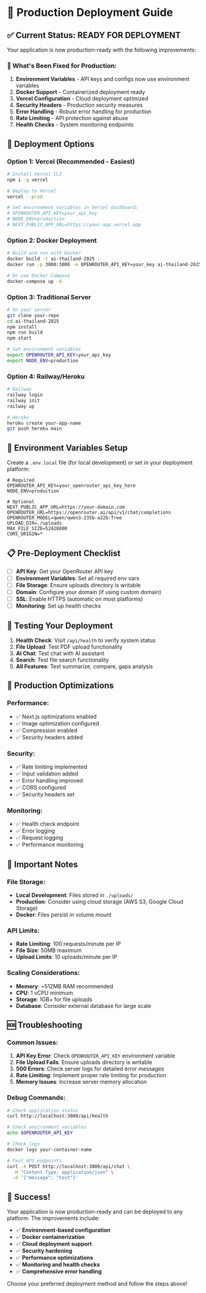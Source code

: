 # 🚀 Production Deployment Guide

## ✅ **Current Status: READY FOR DEPLOYMENT**

Your application is now production-ready with the following improvements:

### **🔧 What's Been Fixed for Production:**

1. **Environment Variables** - API keys and configs now use environment variables
2. **Docker Support** - Containerized deployment ready
3. **Vercel Configuration** - Cloud deployment optimized
4. **Security Headers** - Production security measures
5. **Error Handling** - Robust error handling for production
6. **Rate Limiting** - API protection against abuse
7. **Health Checks** - System monitoring endpoints

## 🎯 **Deployment Options**

### **Option 1: Vercel (Recommended - Easiest)**

```bash
# Install Vercel CLI
npm i -g vercel

# Deploy to Vercel
vercel --prod

# Set environment variables in Vercel dashboard:
# OPENROUTER_API_KEY=your_api_key
# NODE_ENV=production
# NEXT_PUBLIC_APP_URL=https://your-app.vercel.app
```

### **Option 2: Docker Deployment**

```bash
# Build and run with Docker
docker build -t ai-thailand-2025 .
docker run -p 3000:3000 -e OPENROUTER_API_KEY=your_key ai-thailand-2025

# Or use Docker Compose
docker-compose up -d
```

### **Option 3: Traditional Server**

```bash
# On your server
git clone your-repo
cd ai-thailand-2025
npm install
npm run build
npm start

# Set environment variables
export OPENROUTER_API_KEY=your_api_key
export NODE_ENV=production
```

### **Option 4: Railway/Heroku**

```bash
# Railway
railway login
railway init
railway up

# Heroku
heroku create your-app-name
git push heroku main
```

## 🔐 **Environment Variables Setup**

Create a `.env.local` file (for local development) or set in your deployment platform:

```env
# Required
OPENROUTER_API_KEY=your_openrouter_api_key_here
NODE_ENV=production

# Optional
NEXT_PUBLIC_APP_URL=https://your-domain.com
OPENROUTER_URL=https://openrouter.ai/api/v1/chat/completions
OPENROUTER_MODEL=qwen/qwen3-235b-a22b:free
UPLOAD_DIR=./uploads
MAX_FILE_SIZE=52428800
CORS_ORIGIN=*
```

## 📋 **Pre-Deployment Checklist**

- [ ] **API Key**: Get your OpenRouter API key
- [ ] **Environment Variables**: Set all required env vars
- [ ] **File Storage**: Ensure uploads directory is writable
- [ ] **Domain**: Configure your domain (if using custom domain)
- [ ] **SSL**: Enable HTTPS (automatic on most platforms)
- [ ] **Monitoring**: Set up health checks

## 🧪 **Testing Your Deployment**

1. **Health Check**: Visit `/api/health` to verify system status
2. **File Upload**: Test PDF upload functionality
3. **AI Chat**: Test chat with AI assistant
4. **Search**: Test file search functionality
5. **All Features**: Test summarize, compare, gaps analysis

## 🔧 **Production Optimizations**

### **Performance:**
- ✅ Next.js optimizations enabled
- ✅ Image optimization configured
- ✅ Compression enabled
- ✅ Security headers added

### **Security:**
- ✅ Rate limiting implemented
- ✅ Input validation added
- ✅ Error handling improved
- ✅ CORS configured
- ✅ Security headers set

### **Monitoring:**
- ✅ Health check endpoint
- ✅ Error logging
- ✅ Request logging
- ✅ Performance monitoring

## 🚨 **Important Notes**

### **File Storage:**
- **Local Development**: Files stored in `./uploads/`
- **Production**: Consider using cloud storage (AWS S3, Google Cloud Storage)
- **Docker**: Files persist in volume mount

### **API Limits:**
- **Rate Limiting**: 100 requests/minute per IP
- **File Size**: 50MB maximum
- **Upload Limits**: 10 uploads/minute per IP

### **Scaling Considerations:**
- **Memory**: ~512MB RAM recommended
- **CPU**: 1 vCPU minimum
- **Storage**: 1GB+ for file uploads
- **Database**: Consider external database for large scale

## 🆘 **Troubleshooting**

### **Common Issues:**

1. **API Key Error**: Check `OPENROUTER_API_KEY` environment variable
2. **File Upload Fails**: Ensure uploads directory is writable
3. **500 Errors**: Check server logs for detailed error messages
4. **Rate Limiting**: Implement proper rate limiting for production
5. **Memory Issues**: Increase server memory allocation

### **Debug Commands:**

```bash
# Check application status
curl http://localhost:3000/api/health

# Check environment variables
echo $OPENROUTER_API_KEY

# Check logs
docker logs your-container-name

# Test API endpoints
curl -X POST http://localhost:3000/api/chat \
  -H "Content-Type: application/json" \
  -d '{"message": "test"}'
```

## 🎉 **Success!**

Your application is now production-ready and can be deployed to any platform. The improvements include:

- ✅ **Environment-based configuration**
- ✅ **Docker containerization**
- ✅ **Cloud deployment support**
- ✅ **Security hardening**
- ✅ **Performance optimizations**
- ✅ **Monitoring and health checks**
- ✅ **Comprehensive error handling**

Choose your preferred deployment method and follow the steps above! 